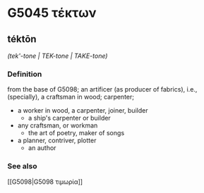 # G5045 τέκτων

## téktōn

_(tek'-tone | TEK-tone | TAKE-tone)_

### Definition

from the base of G5098; an artificer (as producer of fabrics), i.e., (specially), a craftsman in wood; carpenter; 

- a worker in wood, a carpenter, joiner, builder
  - a ship's carpenter or builder
- any craftsman, or workman
  - the art of poetry, maker of songs
- a planner, contriver, plotter
  - an author

### See also

[[G5098|G5098 τιμωρία]]
